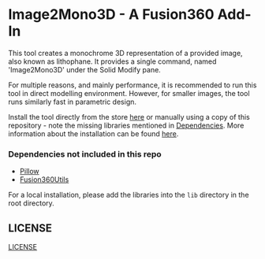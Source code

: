 # Image2Mono3D - A Fusion360 Add-In
This tool creates a monochrome 3D representation of a provided image, also known as lithophane.
It provides a single command, named 'Image2Mono3D' under the Solid Modify pane.

For multiple reasons, and mainly performance, it is recommended to run this tool in direct modelling environment.
However, for smaller images, the tool runs similarly fast in parametric design.

Install the tool directly from the store [here]() or manually using a copy of this repository - note the missing libraries mentioned in [Dependencies](#Dependencies-not-included-in-this-repo).
More information about the installation can be found [here](https://www.autodesk.com/support/technical/article/caas/sfdcarticles/sfdcarticles/How-to-install-an-ADD-IN-and-Script-in-Fusion-360.html).

### Dependencies not included in this repo
- [Pillow](https://python-pillow.org/)
- [Fusion360Utils](https://help.autodesk.com/view/fusion360/ENU/?guid=GUID-DF32F126-366B-45C0-88B0-CEB46F5A9BE8)

For a local installation, please add the libraries into the `lib` directory in the root directory.

## LICENSE
[LICENSE](LICENSE)
